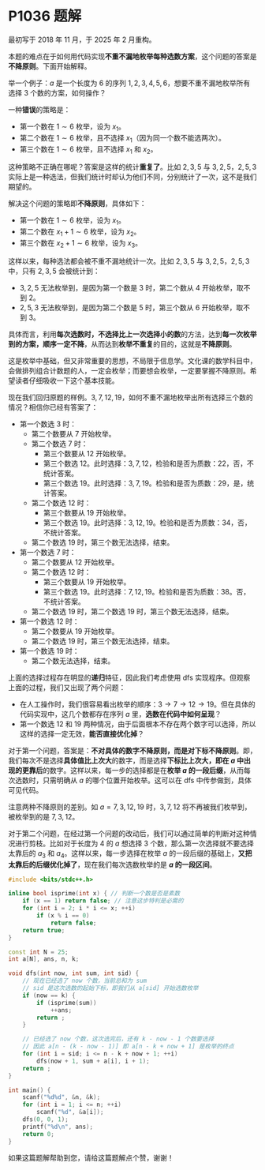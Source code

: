 # P1036 题解

最初写于 2018 年 11 月，于 2025 年 2 月重构。

本题的难点在于如何用代码实现**不重不漏地枚举每种选数方案**，这个问题的答案是**不降原则**。下面开始解释。

举一个例子：$a$ 是一个长度为 $6$ 的序列 $1, 2, 3, 4, 5, 6$，想要不重不漏地枚举所有选择 $3$ 个数的方案，如何操作？

一种**错误**的策略是：

- 第一个数在 $1 \sim 6$ 枚举，设为 $x_1$。
- 第二个数在 $1 \sim 6$ 枚举，且不选择 $x_1$（因为同一个数不能选两次）。
- 第三个数在 $1 \sim 6$ 枚举，且不选择 $x_1$ 和 $x_2$。

这种策略不正确在哪呢？答案是这样的统计**重复了**。比如 $2, 3, 5$ 与 $3, 2, 5$，$2, 5, 3$ 实际上是一种选法，但我们统计时却认为他们不同，分别统计了一次，这不是我们期望的。

解决这个问题的策略即**不降原则**，具体如下：

- 第一个数在 $1 \sim 6$ 枚举，设为 $x_1$。
- 第二个数在 $x_1 + 1 \sim 6$ 枚举，设为 $x_2$。
- 第三个数在 $x_2 + 1 \sim 6$ 枚举，设为 $x_3$。

这样以来，每种选法都会被不重不漏地统计一次。比如 $2, 3, 5$ 与 $3, 2, 5$，$2, 5, 3$ 中，只有 $2, 3, 5$ 会被统计到：

- $3, 2, 5$ 无法枚举到，是因为第一个数是 $3$ 时，第二个数从 $4$ 开始枚举，取不到 $2$。
- $2, 5, 3$ 无法枚举到，是因为第二个数是 $5$ 时，第三个数从 $6$ 开始枚举，取不到 $3$。

具体而言，利用**每次选数时，不选择比上一次选择小的数**的方法，达到**每一次枚举到的方案，顺序一定不降**，从而达到**枚举不重复**的目的，这就是**不降原则**。

这是枚举中基础，但又非常重要的思想，不局限于信息学。文化课的数学科目中，会做排列组合计数题的人，一定会枚举；而要想会枚举，一定要掌握不降原则。希望读者仔细吸收一下这个基本技能。

现在我们回归原题的样例。$3, 7, 12, 19$，如何不重不漏地枚举出所有选择三个数的情况？相信你已经有答案了：

- 第一个数选 $3$ 时：
    - 第二个数要从 $7$ 开始枚举。
    - 第二个数选 $7$ 时：
        - 第三个数要从 $12$ 开始枚举。
        - 第三个数选 $12$。此时选择：$3, 7, 12$，检验和是否为质数：$22$，否，不统计答案。
        - 第三个数选 $19$。此时选择：$3, 7, 19$。检验和是否为质数：$29$，是，统计答案。
    - 第二个数选 $12$ 时：
        - 第三个数要从 $19$ 开始枚举。
        - 第三个数选 $19$。此时选择：$3, 12, 19$。检验和是否为质数：$34$，否，不统计答案。
    - 第二个数选 $19$ 时，第三个数无法选择，结束。
- 第一个数选 $7$ 时：
    - 第二个数要从 $12$ 开始枚举。
    - 第二个数选 $12$ 时：
        - 第三个数要从 $19$ 开始枚举。
        - 第三个数选 $19$。此时选择：$7, 12, 19$。检验和是否为质数：$38$。否，不统计答案。
    - 第二个数选 $19$ 时，第二个数选 $19$ 时，第三个数无法选择，结束。
- 第一个数选 $12$ 时：
    - 第二个数要从 $19$ 开始枚举。
    - 第二个数选 $19$ 时，第三个数无法选择，结束。
- 第一个数选 $19$ 时：
    - 第二个数无法选择，结束。

上面的选择过程存在明显的**递归**特征，因此我们考虑使用 dfs 实现程序。但观察上面的过程，我们又出现了两个问题：

- 在人工操作时，我们很容易看出枚举的顺序：$3 \to 7 \to 12 \to 19$。但在具体的代码实现中，这几个数都存在序列 $a$ 里，**选数在代码中如何呈现**？
- 第一个数选 $12$ 和 $19$ 两种情况，由于后面根本不存在两个数字可以选择，所以这样的选择一定无效，**能否直接优化掉**？

对于第一个问题，答案是：**不对具体的数字不降原则，而是对下标不降原则**。即，我们每次不是选择**具体值比上次大**的数字，而是选择**下标比上次大，即在 $a$ 中出现的更靠后**的数字。这样以来，每一步的选择都是在**枚举 $a$ 的一段后缀**，从而每次选数时，只需明确从 $a$ 的哪个位置开始枚举。这可以在 dfs 中传参做到，具体可见代码。

注意两种不降原则的差别。如 $a = 7, 3, 12, 19$ 时，$3, 7, 12$ 将不再被我们枚举到，被枚举到的是 $7, 3, 12$。

对于第二个问题，在经过第一个问题的改动后，我们可以通过简单的判断对这种情况进行剪枝。比如对于长度为 $4$ 的 $a$ 想选择 $3$ 个数，那么第一次选择就不要选择太靠后的 $a_3$ 和 $a_4$。这样以来，每一步选择在枚举 $a$ 的一段后缀的基础上，**又把太靠后的后缀优化掉了**，现在我们每次选数枚举的是 **$a$ 的一段区间**。


```cpp
#include <bits/stdc++.h>

inline bool isprime(int x) { // 判断一个数是否是素数
	if (x == 1) return false; // 注意这步特判是必需的
	for (int i = 2; i * i <= x; ++i)
		if (x % i == 0)
			return false;
	return true;
}

const int N = 25;
int a[N], ans, n, k;

void dfs(int now, int sum, int sid) {
	// 现在已经选了 now 个数，当前总和为 sum
	// sid 是这次选数的起始下标，即我们从 a[sid] 开始选数枚举
	if (now == k) {
		if (isprime(sum))
			++ans;
		return ;
	}

	// 已经选了 now 个数，这次选完后，还有 k - now - 1 个数要选择
	// 因此 a[n - (k - now - 1)] 即 a[n - k + now + 1] 是枚举的终点
	for (int i = sid; i <= n - k + now + 1; ++i)
		dfs(now + 1, sum + a[i], i + 1);
	return ;
}

int main() {
	scanf("%d%d", &n, &k);
	for (int i = 1; i <= n; ++i)
		scanf("%d", &a[i]);
	dfs(0, 0, 1);
	printf("%d\n", ans);
	return 0;
}
```

如果这篇题解帮助到您，请给这篇题解点个赞，谢谢！